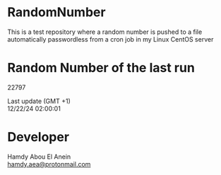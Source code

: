 # RandomNumber    
This is a test repository where a random number is pushed to a file automatically passwordless from a cron job in my Linux CentOS server    
# Random Number of the last run   
22797
      
Last update (GMT +1)    
12/22/24 02:00:01
# Developer    
Hamdy Abou El Anein   
hamdy.aea@protonmail.com

